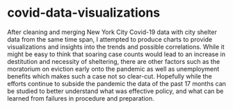 # covid-data-visualizations
After cleaning and merging New York City Covid-19 data with city shelter data from the same time span, I attempted to produce charts to provide visualizations and insights into the trends and possible correlations. 
While it might be easy to think that soaring case counts would lead to an increase in destitution and necessity of sheltering, there are other factors such as the moratorium on eviction early onto the pandemic as well as unemployment benefits which makes such a case not so clear-cut. 
Hopefully while the efforts continue to subside the pandemic the data of the past 17 months can be studied to better understand what was effective policy, and what can be learned from failures in procedure and preparation.
